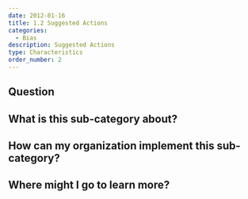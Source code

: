 ```yaml
---
date: 2012-01-16
title: 1.2 Suggested Actions
categories:
  - Bias
description: Suggested Actions
type: Characteristics
order_number: 2
---
```



## Question


## What is this sub-category about?


## How can my organization implement this sub-category?


## Where might I go to learn more?



